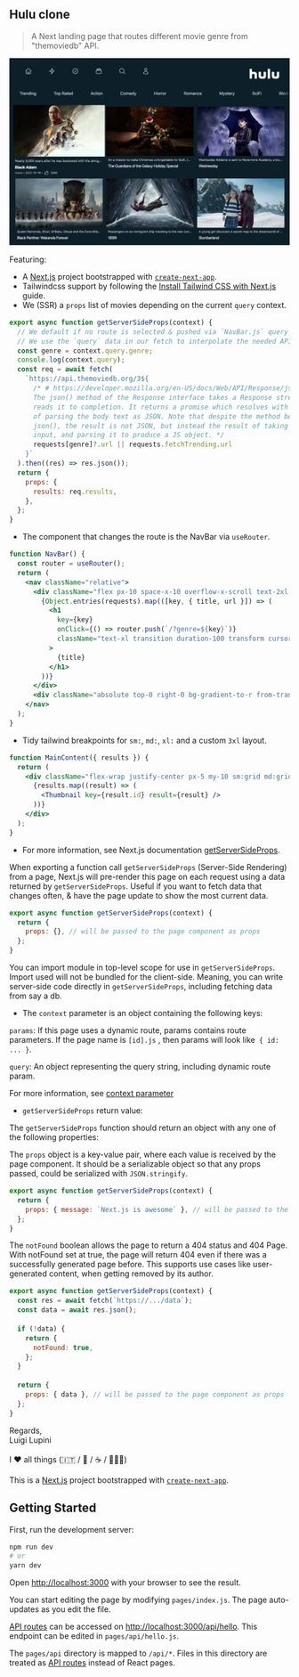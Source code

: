 ## Hulu clone

> A Next landing page that routes different movie genre from "themoviedb" API.

![alt text](./capture.png)

Featuring:

- A [Next.js](https://nextjs.org/) project bootstrapped with [`create-next-app`](https://nextjs.org/docs/api-reference/create-next-app).
- Tailwindcss support by following the [Install Tailwind CSS with Next.js](https://tailwindcss.com/docs/guides/nextjs) guide.
- We (SSR) a `props` list of movies depending on the current `query` context.

```js
export async function getServerSideProps(context) {
  // We default if no route is selected & pushed via `NavBar.js` query param.
  // We use the `query` data in our fetch to interpolate the needed API call.
  const genre = context.query.genre;
  console.log(context.query);
  const req = await fetch(
    `https://api.themoviedb.org/3${
      /* # https://developer.mozilla.org/en-US/docs/Web/API/Response/json:
      The json() method of the Response interface takes a Response stream and
      reads it to completion. It returns a promise which resolves with a result
      of parsing the body text as JSON. Note that despite the method being named
      json(), the result is not JSON, but instead the result of taking JSON as
      input, and parsing it to produce a JS object. */
      requests[genre]?.url || requests.fetchTrending.url
    }`
  ).then((res) => res.json());
  return {
    props: {
      results: req.results,
    },
  };
}
```

- The component that changes the route is the NavBar via `useRouter`.

```jsx
function NavBar() {
  const router = useRouter();
  return (
    <nav className="relative">
      <div className="flex px-10 space-x-10 overflow-x-scroll text-2xl sm:px-20 whitespace-nowrap sm:space-x-20 scrollbar-hide">
        {Object.entries(requests).map(([key, { title, url }]) => (
          <h1
            key={key}
            onClick={() => router.push(`/?genre=${key}`)}
            className="text-xl transition duration-100 transform cursor-pointer hover:scale-125 hover:text-white active:text-red-500 last:pr-24"
          >
            {title}
          </h1>
        ))}
      </div>
      <div className="absolute top-0 right-0 bg-gradient-to-r from-transparent to-[#06202A] h-10 w-10"></div>
    </nav>
  );
}
```

- Tidy tailwind breakpoints for `sm:`, `md:`, `xl:` and a custom `3xl` layout.

```jsx
function MainContent({ results }) {
  return (
    <div className="flex-wrap justify-center px-5 my-10 sm:grid md:grid-cols-2 xl:grid-cols-3 3xl:flex">
      {results.map((result) => (
        <Thumbnail key={result.id} result={result} />
      ))}
    </div>
  );
}
```

- For more information, see Next.js documentation [getServerSideProps](https://nextjs.org/docs/api-reference/data-fetching/get-server-side-props).

When exporting a function call `getServerSideProps` (Server-Side Rendering) from
a page, Next.js will pre-render this page on each request using a data returned
by `getServerSideProps`. Useful if you want to fetch data that changes often, &
have the page update to show the most current data.

```jsx
export async function getServerSideProps(context) {
  return {
    props: {}, // will be passed to the page component as props
  };
}
```

You can import module in top-level scope for use in `getServerSideProps`. Import
used will not be bundled for the client-side. Meaning, you can write server-side
code directly in `getServerSideProps`, including fetching data from say a db.

- The `context` parameter is an object containing the following keys:

`params`: If this page uses a dynamic route, params contains route parameters.
If the page name is `[id].js` , then params will look like` { id: ... }`.

`query`: An object representing the query string, including dynamic route param.

For more information, see [context parameter](https://nextjs.org/docs/api-reference/data-fetching/get-server-side-props#context-parameter)

- `getServerSideProps` return value:

The `getServerSideProps` function should return an object with any one of the following properties:

The `props` object is a key-value pair, where each value is received by the page
component. It should be a serializable object so that any props passed, could be
serialized with `JSON.stringify`.

```jsx
export async function getServerSideProps(context) {
  return {
    props: { message: `Next.js is awesome` }, // will be passed to the page component as props
  };
}
```

The `notFound` boolean allows the page to return a 404 status and 404 Page. With
notFound set at true, the page will return 404 even if there was a successfully
generated page before. This supports use cases like user-generated content, when
getting removed by its author.

```jsx
export async function getServerSideProps(context) {
  const res = await fetch(`https://.../data`);
  const data = await res.json();

  if (!data) {
    return {
      notFound: true,
    };
  }

  return {
    props: { data }, // will be passed to the page component as props
  };
}
```

Regards, <br />
Luigi Lupini <br />
<br />
I ❤️ all things (🇮🇹 / 🛵 / ☕️ / 👨‍👩‍👧)<br />

This is a [Next.js](https://nextjs.org/) project bootstrapped with [`create-next-app`](https://github.com/vercel/next.js/tree/canary/packages/create-next-app).

## Getting Started

First, run the development server:

```bash
npm run dev
# or
yarn dev
```

Open [http://localhost:3000](http://localhost:3000) with your browser to see the result.

You can start editing the page by modifying `pages/index.js`. The page auto-updates as you edit the file.

[API routes](https://nextjs.org/docs/api-routes/introduction) can be accessed on [http://localhost:3000/api/hello](http://localhost:3000/api/hello). This endpoint can be edited in `pages/api/hello.js`.

The `pages/api` directory is mapped to `/api/*`. Files in this directory are treated as [API routes](https://nextjs.org/docs/api-routes/introduction) instead of React pages.

